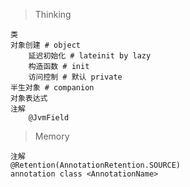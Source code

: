 > Thinking

```
类
对象创建 # object
    延迟初始化 # lateinit by lazy
    构造函数 # init
    访问控制 # 默认 private
半生对象 # companion
对象表达式
注解
    @JvmField
```

> Memory

```
注解
@Retention(AnnotationRetention.SOURCE)
annotation class <AnnotationName>









```

